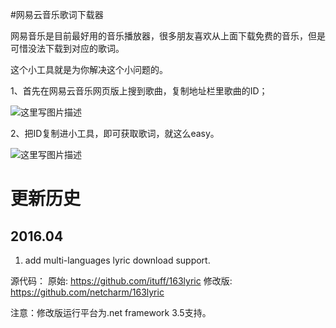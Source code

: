 #网易云音乐歌词下载器

网易音乐是目前最好用的音乐播放器，很多朋友喜欢从上面下载免费的音乐，但是可惜没法下载到对应的歌词。

这个小工具就是为你解决这个小问题的。

1、首先在网易云音乐网页版上搜到歌曲，复制地址栏里歌曲的ID；

![这里写图片描述](http://img.blog.csdn.net/20150913125937436)

2、把ID复制进小工具，即可获取歌词，就这么easy。

![这里写图片描述](http://img.blog.csdn.net/20150913125900915)

# 更新历史
2016.04
-------
1. add multi-languages lyric download support.

源代码：
    原始: https://github.com/ituff/163lyric
    修改版: https://github.com/netcharm/163lyric

注意：修改版运行平台为.net framework 3.5支持。
